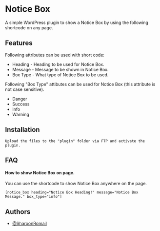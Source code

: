 
# Notice Box

A simple WordPress plugin to show a Notice Box by using the following shortcode on any page.


## Features

Following attributes can be used with short code:

- Heading - Heading to be used for Notice Box.
- Message - Message to be shown in Notice Box.
- Box Type - What type of Notice Box to be used.

Following "Box Type" attibutes can be used for Notice Box (this attribute is not case sensitive).

- Danger
- Success
- Info
- Warning
## Installation

```
Upload the files to the "plugin" folder via FTP and activate the plugin. 
```
## FAQ

#### How to show Notice Box on page.

You can use the shortcode to show Notice Box anywhere on the page.
```
[notice_box heading="Notice Box Heading!" message="Notice Box Message." box_type="info"]
```


## Authors

- [@SharoonRomail](https://github.com/SharoonRomail)


